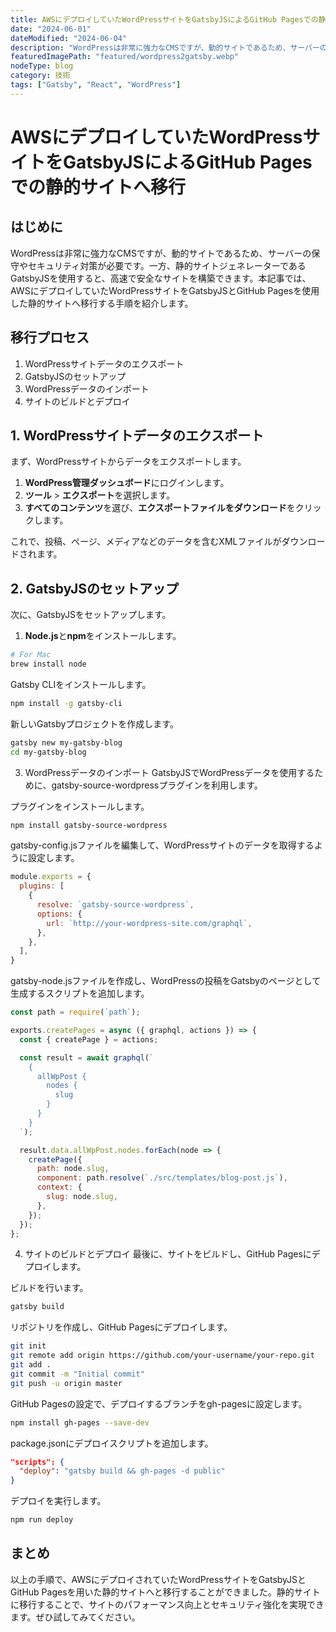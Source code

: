 ```yaml
---
title: AWSにデプロイしていたWordPressサイトをGatsbyJSによるGitHub Pagesでの静的サイトへ移行
date: "2024-06-01"
dateModified: "2024-06-04"
description: "WordPressは非常に強力なCMSですが、動的サイトであるため、サーバーの保守やセキュリティ対策が必要です。一方、静的サイトジェネレーターであるGatsbyJSを使用すると、高速で安全なサイトを構築できます。本記事では、AWSにデプロイしていたWordPressサイトをGatsbyJSとGitHub Pagesを使用した静的サイトへ移行する手順を紹介します。"
featuredImagePath: "featured/wordpress2gatsby.webp"
nodeType: blog
category: 技術
tags: ["Gatsby", "React", "WordPress"]
---
```



# AWSにデプロイしていたWordPressサイトをGatsbyJSによるGitHub Pagesでの静的サイトへ移行

## はじめに

WordPressは非常に強力なCMSですが、動的サイトであるため、サーバーの保守やセキュリティ対策が必要です。一方、静的サイトジェネレーターであるGatsbyJSを使用すると、高速で安全なサイトを構築できます。本記事では、AWSにデプロイしていたWordPressサイトをGatsbyJSとGitHub Pagesを使用した静的サイトへ移行する手順を紹介します。

## 移行プロセス

1. WordPressサイトデータのエクスポート
2. GatsbyJSのセットアップ
3. WordPressデータのインポート
4. サイトのビルドとデプロイ

## 1. WordPressサイトデータのエクスポート

まず、WordPressサイトからデータをエクスポートします。

1. **WordPress管理ダッシュボード**にログインします。
2. **ツール** > **エクスポート**を選択します。
3. **すべてのコンテンツ**を選び、**エクスポートファイルをダウンロード**をクリックします。

これで、投稿、ページ、メディアなどのデータを含むXMLファイルがダウンロードされます。

## 2. GatsbyJSのセットアップ

次に、GatsbyJSをセットアップします。

1. **Node.js**と**npm**をインストールします。
```bash
# For Mac
brew install node
```
Gatsby CLIをインストールします。

```bash
npm install -g gatsby-cli
```
新しいGatsbyプロジェクトを作成します。

```bash
gatsby new my-gatsby-blog
cd my-gatsby-blog
```

3. WordPressデータのインポート
GatsbyJSでWordPressデータを使用するために、gatsby-source-wordpressプラグインを利用します。

プラグインをインストールします。

```bash
npm install gatsby-source-wordpress
```
gatsby-config.jsファイルを編集して、WordPressサイトのデータを取得するように設定します。

```javascript
module.exports = {
  plugins: [
    {
      resolve: `gatsby-source-wordpress`,
      options: {
        url: `http://your-wordpress-site.com/graphql`,
      },
    },
  ],
}
```
gatsby-node.jsファイルを作成し、WordPressの投稿をGatsbyのページとして生成するスクリプトを追加します。

```javascript
const path = require(`path`);

exports.createPages = async ({ graphql, actions }) => {
  const { createPage } = actions;

  const result = await graphql(`
    {
      allWpPost {
        nodes {
          slug
        }
      }
    }
  `);

  result.data.allWpPost.nodes.forEach(node => {
    createPage({
      path: node.slug,
      component: path.resolve(`./src/templates/blog-post.js`),
      context: {
        slug: node.slug,
      },
    });
  });
};
```

4. サイトのビルドとデプロイ
最後に、サイトをビルドし、GitHub Pagesにデプロイします。

ビルドを行います。

```bash
gatsby build
```

リポジトリを作成し、GitHub Pagesにデプロイします。

```bash
git init
git remote add origin https://github.com/your-username/your-repo.git
git add .
git commit -m "Initial commit"
git push -u origin master
```
GitHub Pagesの設定で、デプロイするブランチをgh-pagesに設定します。

```bash
npm install gh-pages --save-dev
```
package.jsonにデプロイスクリプトを追加します。

```json
"scripts": {
  "deploy": "gatsby build && gh-pages -d public"
}
```
デプロイを実行します。

```bash
npm run deploy
```

## まとめ
以上の手順で、AWSにデプロイされていたWordPressサイトをGatsbyJSとGitHub Pagesを用いた静的サイトへと移行することができました。静的サイトに移行することで、サイトのパフォーマンス向上とセキュリティ強化を実現できます。ぜひ試してみてください。